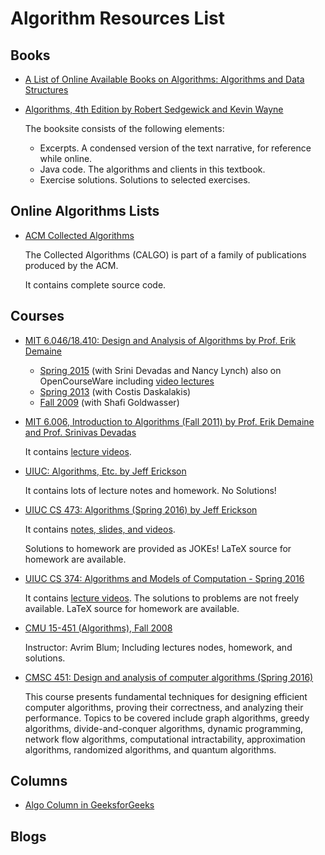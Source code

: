 # Algorithm Resources List

## Books
- [A List of Online Available Books on Algorithms: Algorithms and Data Structures](http://www.freetechbooks.com/algorithms-and-data-structures-f11.html)
- [Algorithms, 4th Edition by Robert Sedgewick and Kevin Wayne](http://algs4.cs.princeton.edu/home/)

  The booksite consists of the following elements:
  - Excerpts. A condensed version of the text narrative, for reference while online.
  - Java code. The algorithms and clients in this textbook.
  - Exercise solutions. Solutions to selected exercises.

## Online Algorithms Lists
- [ACM Collected Algorithms](http://calgo.acm.org/)

  The Collected Algorithms (CALGO) is part of a family of publications produced by the ACM.
  
  It contains complete source code.

## Courses
- [MIT 6.046/18.410: Design and Analysis of Algorithms by Prof. Erik Demaine](http://erikdemaine.org/classes/)
  - [Spring 2015](http://stellar.mit.edu/S/course/6/sp15/6.046J/) (with Srini Devadas and Nancy Lynch) also on OpenCourseWare including [video lectures](http://ocw.mit.edu/courses/electrical-engineering-and-computer-science/6-046j-design-and-analysis-of-algorithms-spring-2015/lecture-videos/)
  - [Spring 2013](http://stellar.mit.edu/S/course/6/sp13/6.046/) (with Costis Daskalakis)
  - [Fall 2009](http://stellar.mit.edu/S/course/6/fa09/6.046/) (with Shafi Goldwasser)

- [MIT 6.006, Introduction to Algorithms (Fall 2011) by Prof. Erik Demaine and Prof. Srinivas Devadas](http://ocw.mit.edu/courses/electrical-engineering-and-computer-science/6-006-introduction-to-algorithms-fall-2011/index.htm)

  It contains [lecture videos](http://ocw.mit.edu/courses/electrical-engineering-and-computer-science/6-006-introduction-to-algorithms-fall-2011/lecture-videos/).

- [UIUC: Algorithms, Etc. by Jeff Erickson](http://jeffe.cs.illinois.edu/teaching/algorithms/)
  
  It contains lots of lecture notes and homework. No Solutions!

- [UIUC CS 473: Algorithms (Spring 2016) by Jeff Erickson](https://courses.engr.illinois.edu/cs473/sp2016/)

  It contains [notes, slides, and videos](https://courses.engr.illinois.edu/cs473/sp2016/lectures.html). 
  
  Solutions to homework are provided as JOKEs! LaTeX source for homework are available.
  
- [UIUC CS 374: Algorithms and Models of Computation - Spring 2016](https://courses.engr.illinois.edu/cs374/)

  It contains [lecture videos](https://recordings.engineering.illinois.edu:8443/ess/portal/section/03e3a682-3adc-4190-b9f3-bef7d92e6ca8). The solutions to problems are not freely available. LaTeX source for homework are available.
  
- [CMU 15-451 (Algorithms), Fall 2008](http://www.cs.cmu.edu/~avrim/451f08/)
  
  Instructor: Avrim Blum; Including lectures nodes, homework, and solutions.

- [CMSC 451: Design and analysis of computer algorithms (Spring 2016)](https://www.cs.umd.edu/class/spring2016/cmsc451/)

  This course presents fundamental techniques for designing efficient computer algorithms, proving their correctness, and analyzing their performance. Topics to be covered include graph algorithms, greedy algorithms, divide-and-conquer algorithms, dynamic programming, network flow algorithms, computational intractability, approximation algorithms, randomized algorithms, and quantum algorithms.

## Columns
- [Algo Column in GeeksforGeeks](http://www.geeksforgeeks.org/fundamentals-of-algorithms/)

## Blogs

